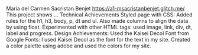 Maria del Carmen Sacristan Benjet https://a1-msacristanbenjet.glitch.me/
This project shows ...
Technical Achievements
Styled page with CSS: Added rules for the h1, h3, body, p, dt and  ul.
Also made columns to align the data by using float.
Experimented with other HTML tags: used image, link, div, dt, label and progress.
Design Achievements:
Used the Kaisei Decol Font from Google Fonts: I used Kaisei Decol as the font for the text in my site.
Created a color palette using adobe and used the colors for my site. 
